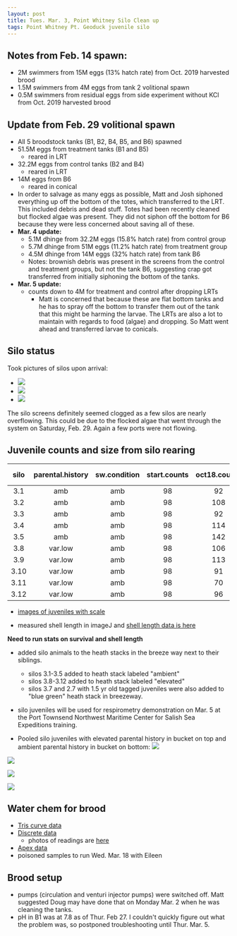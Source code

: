 ```yaml
---
layout: post
title: Tues. Mar. 3, Point Whitney Silo Clean up
tags: Point Whitney Pt. Geoduck juvenile silo 
---
```


## Notes from Feb. 14 spawn:
- 2M swimmers from 15M eggs (13% hatch rate) from Oct. 2019 harvested brood
- 1.5M swimmers from 4M eggs from tank 2 volitional spawn
- 0.5M swimmers from residual eggs from side experiment without KCl from Oct. 2019 harvested brood

## Update from Feb. 29 volitional spawn
- All 5 broodstock tanks (B1, B2, B4, B5, and B6) spawned
- 51.5M eggs from treatment tanks (B1 and B5)
	- reared in LRT
- 32.2M eggs from control tanks (B2 and B4)
	- reared in LRT 
- 14M eggs from B6
	- reared in conical
- In order to salvage as many eggs as possible, Matt and Josh siphoned everything up off the bottom of the totes, which transferred to the LRT. This included debris and dead stuff. Totes had been recently cleaned but flocked algae was present. They did not siphon off the bottom for B6 because they were less concerned about saving all of these.
- **Mar. 4 update:**
	- 5.1M dhinge from 32.2M eggs (15.8% hatch rate) from control group
	- 5.7M dhinge from 51M eggs (11.2% hatch rate) from treatment group
	- 4.5M dhinge from 14M eggs (32% hatch rate) from tank B6
	- Notes: brownish debris was present in the screens from the control and treatment groups, but not the tank B6, suggesting crap got transferred from initially siphoning the bottom of the tanks.
- **Mar. 5 update:**
	- counts down to 4M for treatment and control after dropping LRTs
		- Matt is concerned that because these are flat bottom tanks and he has to spray off the bottom to transfer them out of the tank that this might be harming the larvae. The LRTs are also a lot to maintain with regards to food (algae) and dropping. So Matt went ahead and transferred larvae to conicals. 

## Silo status
Took pictures of silos upon arrival:

- [![](https://drive.google.com/uc?export=view&id=14OeL0GWrtY5rtmhZFhht7SpuFhoOm7Kc)](https://drive.google.com/file/d/14OeL0GWrtY5rtmhZFhht7SpuFhoOm7Kc/view?usp=sharing)
- [![](https://drive.google.com/uc?export=view&id=1HEwPxw0J5-iZcpzn4Jr0Ld57lD5TPk4Q)](https://drive.google.com/file/d/1HEwPxw0J5-iZcpzn4Jr0Ld57lD5TPk4Q/view?usp=sharing)
- [![](https://drive.google.com/uc?export=view&id=12fQchvU3_NzVehHrfujOmpW-7D2_QqN0)](https://drive.google.com/file/d/12fQchvU3_NzVehHrfujOmpW-7D2_QqN0/view?usp=sharing)

The silo screens definitely seemed clogged as a few silos are nearly overflowing. This could be due to the flocked algae that went through the system on Saturday, Feb. 29. Again a few ports were not flowing.

## Juvenile counts and size from silo rearing
**silo**|**parental.history**|**sw.condition**|**start.counts**|**oct18.counts**|**mar3.counts**|**perc.survival.oct-mar**
:-----:|:-----:|:-----:|:-----:|:-----:|:-----:|:-----:
3.1|amb|amb|98|92|16|17.39130435
3.2|amb|amb|98|108|14|13.00309598
3.3|amb|amb|98|92|6|6.52173913
3.4|amb|amb|98|114|6|5.278592375
3.5|amb|amb|98|142|3|2.117647059
3.8|var.low|amb|98|106|10|9.433962264
3.9|var.low|amb|98|113|9|7.941176471
3.10|var.low|amb|98|91|8|8.759124088
3.11|var.low|amb|98|70|6|8.530805687
3.12|var.low|amb|98|96|3|3.135888502

- [images of juveniles with scale](https://drive.google.com/open?id=1QDuQOvAAcKffxgvTg5hAjAkpFh90N2MF)

- measured shell length in imageJ and [shell length data is here](https://github.com/shellytrigg/P_generosa/blob/master/amb_v_varlowpH_juvis/analyses/20200303_ShellLength/20200303_ShellLength.xlsx)

**Need to run stats on survival and shell length**

- added silo animals to the heath stacks in the breeze way next to their siblings.
	- silos 3.1-3.5 added to heath stack labeled "ambient"
	- silos 3.8-3.12 added to heath stack labeled "elevated"
	- silos 3.7 and 2.7 with 1.5 yr old tagged juveniles were also added to "blue green" heath stack in breezeway. 

- silo juveniles will be used for respirometry demonstration on Mar. 5 at the Port Townsend Northwest Maritime Center for Salish Sea Expeditions training.

- Pooled silo juveniles with elevated parental history in bucket on top and ambient parental history in bucket on bottom:
[![](https://drive.google.com/uc?export=view&id=1BxYjJAtYAmD5CLzEJdPpU8uQy_LgL2V3)](https://drive.google.com/file/d/1BxYjJAtYAmD5CLzEJdPpU8uQy_LgL2V3/view?usp=sharing)

[![](https://drive.google.com/uc?export=view&id=18WwCtEPZrjgXx0Do5CIVXCLcepND1qJW)](https://drive.google.com/file/d/18WwCtEPZrjgXx0Do5CIVXCLcepND1qJW/view?usp=sharing)

[![](https://drive.google.com/uc?export=view&id=1otrqtuqGMSGQ7FJpw1O3lemS9f8n6637)](https://drive.google.com/file/d/1otrqtuqGMSGQ7FJpw1O3lemS9f8n6637/view?usp=sharing)

[![](https://drive.google.com/uc?export=view&id=1PoM10LCwXRMHWz1HkyXSJYvrviAjqwtw)](https://drive.google.com/file/d/1PoM10LCwXRMHWz1HkyXSJYvrviAjqwtw/view?usp=sharing)


## Water chem for brood
- [Tris curve data](https://github.com/shellytrigg/P_generosa/blob/master/Water_Chemistry/Data/Titrator/TrisCalibration.xlsx)
- [Discrete data](https://github.com/shellytrigg/P_generosa/blob/master/Water_Chemistry/data/Titrator/Daily_Temp_pH_Sal.csv)
	- photos of readings are [here](https://drive.google.com/open?id=1U5GXm67WybCju30Tb7Vt-TIvav3sGbUY)
- [Apex data](https://github.com/shellytrigg/P_generosa/tree/master/Water_Chemistry/Data/Apex)
- poisoned samples to run Wed. Mar. 18 with Eileen  


## Brood setup
- pumps (circulation and venturi injector pumps) were switched off. Matt suggested Doug may have done that on Monday Mar. 2 when he was cleaning the tanks. 
- pH in B1 was at 7.8 as of Thur. Feb 27. I couldn't quickly figure out what the problem was, so postponed troubleshooting until Thur. Mar. 5. 


